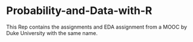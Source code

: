 # Probability-and-Data-with-R
This Rep contains the assignments and EDA assignment from a MOOC by Duke University with the same name.
